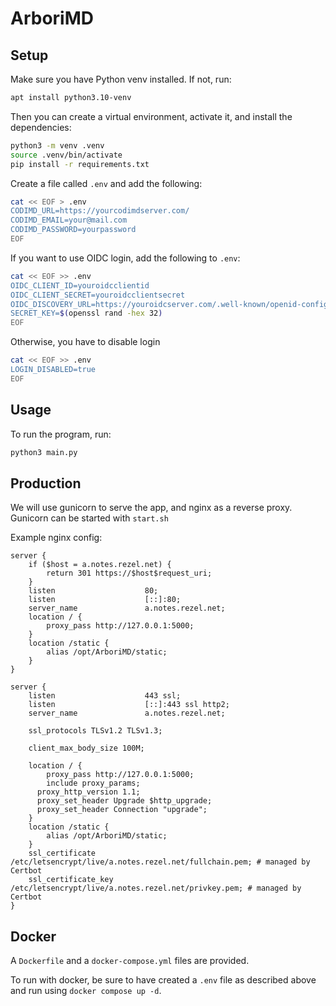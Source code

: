 # ArboriMD

## Setup

Make sure you have Python venv installed. If not, run:

```bash
apt install python3.10-venv
```

Then you can create a virtual environment, activate it, and install the dependencies:

```bash
python3 -m venv .venv
source .venv/bin/activate
pip install -r requirements.txt
```

Create a file called `.env` and add the following:

```bash
cat << EOF > .env
CODIMD_URL=https://yourcodimdserver.com/
CODIMD_EMAIL=your@mail.com
CODIMD_PASSWORD=yourpassword
EOF
```

If you want to use OIDC login, add the following to `.env`:

```bash
cat << EOF >> .env
OIDC_CLIENT_ID=youroidcclientid
OIDC_CLIENT_SECRET=youroidcclientsecret
OIDC_DISCOVERY_URL=https://youroidcserver.com/.well-known/openid-configuration
SECRET_KEY=$(openssl rand -hex 32)
EOF
```

Otherwise, you have to disable login
    
```bash
cat << EOF >> .env
LOGIN_DISABLED=true
EOF
```

## Usage

To run the program, run:

```bash
python3 main.py
```

## Production

We will use gunicorn to serve the app, and nginx as a reverse proxy. Gunicorn can be started with `start.sh`

Example nginx config:

```config
server {
    if ($host = a.notes.rezel.net) {
        return 301 https://$host$request_uri;
    }
    listen                    80;
    listen                    [::]:80;
    server_name               a.notes.rezel.net;
    location / {
        proxy_pass http://127.0.0.1:5000;
    }
    location /static {
        alias /opt/ArboriMD/static;
    }
}

server {
    listen                    443 ssl;
    listen                    [::]:443 ssl http2;
    server_name               a.notes.rezel.net;

    ssl_protocols TLSv1.2 TLSv1.3;

    client_max_body_size 100M;

    location / {
        proxy_pass http://127.0.0.1:5000;
        include proxy_params;
      proxy_http_version 1.1;
      proxy_set_header Upgrade $http_upgrade;
      proxy_set_header Connection "upgrade";
    }
    location /static {
        alias /opt/ArboriMD/static;
    }
    ssl_certificate /etc/letsencrypt/live/a.notes.rezel.net/fullchain.pem; # managed by Certbot
    ssl_certificate_key /etc/letsencrypt/live/a.notes.rezel.net/privkey.pem; # managed by Certbot
}
```

## Docker 

A `Dockerfile` and a `docker-compose.yml` files are provided.

To run with docker, be sure to have created a `.env` file as described above and run using `docker compose up -d`.